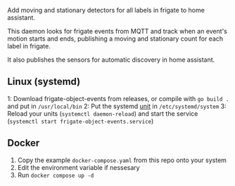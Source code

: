 Add moving and stationary detectors for all labels in frigate to home assistant.

This daemon looks for frigate events from MQTT and track when an event's motion starts and ends, publishing a moving and stationary count for each label in frigate.

It also publishes the sensors for automatic discovery in home assistant.

## Linux (systemd)

1: Download frigate-object-events from releases, or compile with `go build .` and put in `/usr/local/bin`
2: Put the systemd [unit](frigate-object-events.service) in `/etc/systemd/system`
3: Reload your units (`systemctl daemon-reload`) and start the service (`systemctl start frigate-object-events.service`)

## Docker

1. Copy the example `docker-compose.yaml` from this repo onto your system
2. Edit the environment variable if nessesary
3. Run `docker compose up -d`

